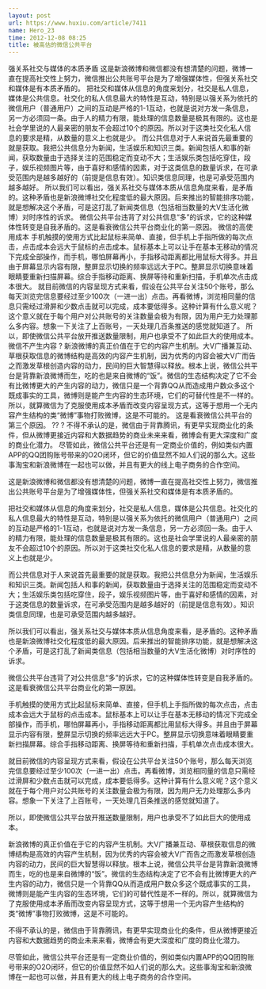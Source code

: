 ```yaml
---
layout: post
url: https://www.huxiu.com/article/7411
name: Hero_23
time: 2012-12-08 08:25
title: 被高估的微信公共平台
---
```

强关系社交与媒体的本质矛盾 这是新浪微博和微信都没有想清楚的问题，微博一直在提高社交性上努力，微信推出公共账号平台是为了增强媒体性，但强关系社交和媒体是有本质矛盾的。 把社交和媒体从信息的角度来划分，社交是私人信息，媒体是公共信息。社交化的私人信息最大的特性是互动，特别是以强关系为依托的微信用户（普通用户）之间的互动是严格的1-1互动，也就是说对方发一条信息，另一方必须回一条。由于人的精力有限，能处理的信息数量是极其有限的。这也是社会学里说的人最亲密的朋友不会超过10个的原因。所以对于这类社交化私人信息的要求是精，从数量的意义上也就是少。 而公共信息对于人来说首先最重要的就是获取。我把公共信息分为新闻，生活娱乐和知识三类。新闻包括人和事的新闻，获取数量由于选择关注的范围稳定而变动不大；生活娱乐类包括吃穿住，段子，娱乐视频图片等，由于喜好和感情的因素，对于这类信息的数量诉求，在可承受范围内是越多越好的（前提是信息有效）。知识类信息同理，也是可承受范围内越多越好。 所以我们可以看出，强关系社交与媒体本质从信息角度来看，是矛盾的。这种矛盾也是新浪微博社交化程度低的最大原因。后来推出的智能排序功能，就是想解决这个矛盾，可是这打乱了新闻类信息（包括相当数量的大V生活化微博）对时序性的诉求。 微信公共平台违背了对公共信息“多”的诉求，它的这种媒体性转变是自我矛盾的。这是看衰微信公共平台商业化的第一原因。 微信的高使用成本 手机触摸的使用方式比起鼠标来简单、直接，但手机上手指所做的每次点击，点击成本会远大于鼠标的点击成本。鼠标基本上可以让手在基本无移动的情况下完成全部操作，而手机，哪怕屏幕再小，手指移动距离都比用鼠标大得多。并且由于屏幕显示内容有限，整屏显示切换的频率远远大于PC。整屏显示切换意味着眼睛要重新扫描屏幕。综合手指移动距离、换屏等待和重新扫描，手机单次点击成本很大。 就目前微信的内容呈现方式来看，假设在公共平台关注50个账号，那么每天浏览完信息要经过至少100次（一进一出）点击。再看微博，浏览相同量的信息只需经过滑屏和少数点击就可以完成，成本要低得多。这种计算有什么意义呢？这个意义就在于每个用户对公共账号的关注数量会极为有限，因为用户无力处理那么多内容。想象一下关注了上百账号，一天处理几百条推送的感觉就知道了。 所以，即使微信公共平台放开推送数量限制，用户也承受不了如此巨大的使用成本。 微信不产生内容 ? 新浪微博的真正价值在于它的内容产生机制。大V广播兼互动、草根获取信息的微博结构是高效的内容产生机制，因为优秀的内容会被大V广而告之而激发草根创造内容的动力，民间的巨大智慧得以释放。根本上说，微信公共平台是背靠新浪微博而生，吃的也是来自微博的“饭”。微信的生态结构决定了它不会有比微博更大的产生内容的动力，微信只是一个背靠QQ从而造成用户数众多这个既成事实的工具，微博则是能产生内容的生态环境，它们的可替代性是不一样的。所以，就算微信为了克服使用成本矛盾而改变内容呈现方式，这等于想用一个无内容产生结构的类“微博”事物打败微博，这是不可能的。 这是看衰微信公共平台的第三个原因。 ?? ? 不得不承认的是，微信由于背靠腾讯，有更早实现商业化的条件，但从微博更接近内容和大数据趋势的商业未来来看，微博会有更大深度和广度的商业化潜力。 尽管如此，微信公共平台还是有一定商业价值的，例如类似内置APP的QQ团购账号带来的O2O闭环，但它的价值显然不如人们说的那么大。这些事淘宝和新浪微博在一起也可以做，并且有更大的线上电子商务的合作空间。

这是新浪微博和微信都没有想清楚的问题，微博一直在提高社交性上努力，微信推出公共账号平台是为了增强媒体性，但强关系社交和媒体是有本质矛盾的。

把社交和媒体从信息的角度来划分，社交是私人信息，媒体是公共信息。社交化的私人信息最大的特性是互动，特别是以强关系为依托的微信用户（普通用户）之间的互动是严格的1-1互动，也就是说对方发一条信息，另一方必须回一条。由于人的精力有限，能处理的信息数量是极其有限的。这也是社会学里说的人最亲密的朋友不会超过10个的原因。所以对于这类社交化私人信息的要求是精，从数量的意义上也就是少。

而公共信息对于人来说首先最重要的就是获取。我把公共信息分为新闻，生活娱乐和知识三类。新闻包括人和事的新闻，获取数量由于选择关注的范围稳定而变动不大；生活娱乐类包括吃穿住，段子，娱乐视频图片等，由于喜好和感情的因素，对于这类信息的数量诉求，在可承受范围内是越多越好的（前提是信息有效）。知识类信息同理，也是可承受范围内越多越好。

所以我们可以看出，强关系社交与媒体本质从信息角度来看，是矛盾的。这种矛盾也是新浪微博社交化程度低的最大原因。后来推出的智能排序功能，就是想解决这个矛盾，可是这打乱了新闻类信息（包括相当数量的大V生活化微博）对时序性的诉求。

微信公共平台违背了对公共信息“多”的诉求，它的这种媒体性转变是自我矛盾的。这是看衰微信公共平台商业化的第一原因。

手机触摸的使用方式比起鼠标来简单、直接，但手机上手指所做的每次点击，点击成本会远大于鼠标的点击成本。鼠标基本上可以让手在基本无移动的情况下完成全部操作，而手机，哪怕屏幕再小，手指移动距离都比用鼠标大得多。并且由于屏幕显示内容有限，整屏显示切换的频率远远大于PC。整屏显示切换意味着眼睛要重新扫描屏幕。综合手指移动距离、换屏等待和重新扫描，手机单次点击成本很大。

就目前微信的内容呈现方式来看，假设在公共平台关注50个账号，那么每天浏览完信息要经过至少100次（一进一出）点击。再看微博，浏览相同量的信息只需经过滑屏和少数点击就可以完成，成本要低得多。这种计算有什么意义呢？这个意义就在于每个用户对公共账号的关注数量会极为有限，因为用户无力处理那么多内容。想象一下关注了上百账号，一天处理几百条推送的感觉就知道了。

所以，即使微信公共平台放开推送数量限制，用户也承受不了如此巨大的使用成本。

新浪微博的真正价值在于它的内容产生机制。大V广播兼互动、草根获取信息的微博结构是高效的内容产生机制，因为优秀的内容会被大V广而告之而激发草根创造内容的动力，民间的巨大智慧得以释放。根本上说，微信公共平台是背靠新浪微博而生，吃的也是来自微博的“饭”。微信的生态结构决定了它不会有比微博更大的产生内容的动力，微信只是一个背靠QQ从而造成用户数众多这个既成事实的工具，微博则是能产生内容的生态环境，它们的可替代性是不一样的。所以，就算微信为了克服使用成本矛盾而改变内容呈现方式，这等于想用一个无内容产生结构的类“微博”事物打败微博，这是不可能的。

不得不承认的是，微信由于背靠腾讯，有更早实现商业化的条件，但从微博更接近内容和大数据趋势的商业未来来看，微博会有更大深度和广度的商业化潜力。

尽管如此，微信公共平台还是有一定商业价值的，例如类似内置APP的QQ团购账号带来的O2O闭环，但它的价值显然不如人们说的那么大。这些事淘宝和新浪微博在一起也可以做，并且有更大的线上电子商务的合作空间。

